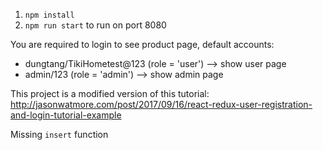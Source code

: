 1. `npm install`
2. `npm run start` to run on port 8080

You are required to login to see product page, default accounts:
* dungtang/TikiHometest@123 (role = 'user') --> show user page
* admin/123 (role = 'admin') --> show admin page

This project is a modified version of this tutorial: 
http://jasonwatmore.com/post/2017/09/16/react-redux-user-registration-and-login-tutorial-example   

Missing `insert` function
